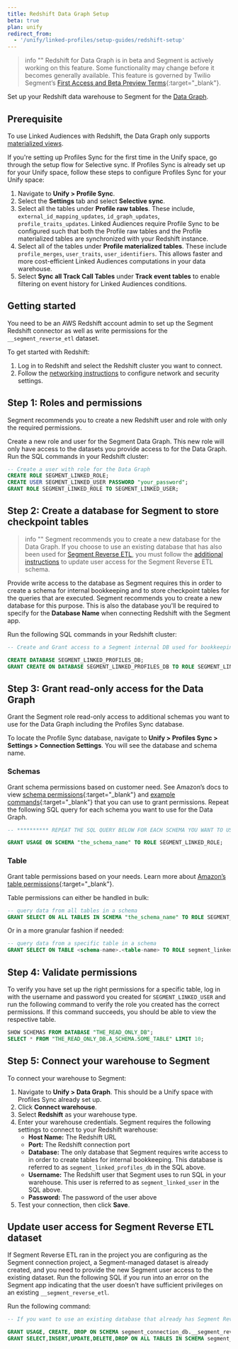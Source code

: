 ```yaml
---
title: Redshift Data Graph Setup
beta: true
plan: unify
redirect_from:
  - '/unify/linked-profiles/setup-guides/redshift-setup'
---
```


> info ""
> Redshift for Data Graph is in beta and Segment is actively working on this feature. Some functionality may change before it becomes generally available. This feature is governed by Twilio Segment’s [First Access and Beta Preview Terms](https://www.twilio.com/en-us/legal/tos){:target="_blank"}.

Set up your Redshift data warehouse to Segment for the [Data Graph](/docs/unify/data-graph/).

## Prerequisite

To use Linked Audiences with Redshift, the Data Graph only supports [materialized views](/docs/unify/profiles-sync/tables/#tables-segment-materializes). 

If you're setting up Profiles Sync for the first time in the Unify space, go through the setup flow for Selective sync. If Profiles Sync is already set up for your Unify space, follow these steps to configure Profiles Sync for your Unify space:

1. Navigate to **Unify > Profile Sync**.
2. Select the **Settings** tab and select **Selective sync**. 
3. Select all the tables under **Profile raw tables**. These include, `external_id_mapping_updates`, `id_graph_updates`, `profile_traits_updates`. Linked Audiences require Profile Sync to be configured such that both the Profile raw tables and the Profile materialized tables are synchronized with your Redshift instance.
4. Select all of the tables under **Profile materialized tables**. These include `profile_merges`, `user_traits`, `user_identifiers`. This allows faster and more cost-efficient Linked Audiences computations in your data warehouse. 
5. Select **Sync all Track Call Tables** under **Track event tables** to enable filtering on event history for Linked Audiences conditions. 

## Getting started 

You need to be an AWS Redshift account admin to set up the Segment Redshift connector as well as write permissions for the `__segment_reverse_etl` dataset.

To get started with Redshift:
1. Log in to Redshift and select the Redshift cluster you want to connect. 
2. Follow the [networking instructions](/docs/connections/storage/catalog/redshift/#networking) to configure network and security settings.

## Step 1: Roles and permissions
Segment recommends you to create a new Redshift user and role with only the required permissions.

Create a new role and user for the Segment Data Graph. This new role will only have access to the datasets you provide access to for the Data Graph. Run the SQL commands in your Redshift cluster:

  ```sql
  -- Create a user with role for the Data Graph
  CREATE ROLE SEGMENT_LINKED_ROLE;
  CREATE USER SEGMENT_LINKED_USER PASSWORD "your_password";
  GRANT ROLE SEGMENT_LINKED_ROLE TO SEGMENT_LINKED_USER;
  ```

## Step 2: Create a database for Segment to store checkpoint tables

> info ""
> Segment recommends you to create a new database for the Data Graph. If you choose to use an existing database that has also been used for [Segment Reverse ETL](/docs/connections/reverse-etl/), you must follow the [additional instructions](#update-user-access-for-segment-reverse-etl-dataset) to update user access for the Segment Reverse ETL schema.

Provide write access to the database as Segment requires this in order to create a schema for internal bookkeeping and to store checkpoint tables for the queries that are executed. Segment recommends you to create a new database for this purpose. This is also the database you'll be required to specify for the **Database Name** when connecting Redshift with the Segment app.

Run the following SQL commands in your Redshift cluster:

```sql
-- Create and Grant access to a Segment internal DB used for bookkeeping 

CREATE DATABASE SEGMENT_LINKED_PROFILES_DB;
GRANT CREATE ON DATABASE SEGMENT_LINKED_PROFILES_DB TO ROLE SEGMENT_LINKED_ROLE;
```

## Step 3: Grant read-only access for the Data Graph
Grant the Segment role read-only access to additional schemas you want to use for the Data Graph including the Profiles Sync database. 

To locate the Profile Sync database, navigate to **Unify > Profiles Sync > Settings > Connection Settings**. You will see the database and schema name. 

### Schemas
Grant schema permissions based on customer need. See Amazon’s docs to view [schema permissions](https://docs.aws.amazon.com/redshift/latest/dg/r_GRANT.html){:target="_blank"} and [example commands](https://docs.aws.amazon.com/redshift/latest/dg/r_GRANT-examples.html){:target="_blank"} that you can use to grant permissions. Repeat the following SQL query for each schema you want to use for the Data Graph.

```sql
-- ********** REPEAT THE SQL QUERY BELOW FOR EACH SCHEMA YOU WANT TO USE FOR THE DATA GRAPH **********

GRANT USAGE ON SCHEMA "the_schema_name" TO ROLE SEGMENT_LINKED_ROLE;
```

### Table
Grant table permissions based on your needs. Learn more about [Amazon’s table permissions](https://docs.aws.amazon.com/redshift/latest/dg/r_GRANT.html){:target="_blank"}.

Table permissions can either be handled in bulk:

```sql
-- query data from all tables in a schema
GRANT SELECT ON ALL TABLES IN SCHEMA "the_schema_name" TO ROLE SEGMENT_LINKED_ROLE;
```

Or in a more granular fashion if needed: 

```sql
-- query data from a specific table in a schema
GRANT SELECT ON TABLE <schema-name>.<table-name> TO ROLE segment_linked_role;
```

## Step 4: Validate permissions
To verify you have set up the right permissions for a specific table, log in with the username and password you created for `SEGMENT_LINKED_USER` and run the following command to verify the role you created has the correct permissions. If this command succeeds, you should be able to view the respective table.

```sql
SHOW SCHEMAS FROM DATABASE "THE_READ_ONLY_DB";
SELECT * FROM "THE_READ_ONLY_DB.A_SCHEMA.SOME_TABLE" LIMIT 10;
```

## Step 5: Connect your warehouse to Segment
To connect your warehouse to Segment:
1. Navigate to **Unify > Data Graph**. This should be a Unify space with Profiles Sync already set up.
2. Click **Connect warehouse**.
3. Select **Redshift** as your warehouse type.
4. Enter your warehouse credentials. Segment requires the following settings to connect to your Redshift warehouse:
   * **Host Name:** The Redshift URL
   * **Port:** The Redshift connection port
   * **Database:** The only database that Segment requires write access to in order to create tables for internal bookkeeping. This database is referred to as `segment_linked_profiles_db` in the SQL above.
   * **Username:** The Redshift user that Segment uses to run SQL in your warehouse. This user is referred to as `segment_linked_user` in the SQL above.
   * **Password:**  The password of the user above
5. Test your connection, then click **Save**.

## Update user access for Segment Reverse ETL dataset
If Segment Reverse ETL ran in the project you are configuring as the Segment connection project, a Segment-managed dataset is already created, and you need to provide the new Segment user access to the existing dataset. Run the following SQL if you run into an error on the Segment app indicating that the user doesn’t have sufficient privileges on an existing `__segment_reverse_etl`.

Run the following command:

```sql
-- If you want to use an existing database that already has Segment Reverse ETL schemas, you’ll need to run some additional steps below to grant the role access to the existing schemas.

GRANT USAGE, CREATE, DROP ON SCHEMA segment_connection_db.__segment_reverse_etl TO ROLE SEGMENT_LINKED_ROLE;
GRANT SELECT,INSERT,UPDATE,DELETE,DROP ON ALL TABLES IN SCHEMA segment_connection_db.__segment_reverse_etl TO ROLE SEGMENT_LINKED_ROLE;
```